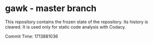 # gawk - master branch

This repository contains the frozen state of the repository.
Its history is cleared. It is used only for static code
analysis with Codacy.

Commit Time: 1713881036